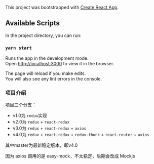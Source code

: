 This project was bootstrapped with [Create React App](https://github.com/facebook/create-react-app).

## Available Scripts

In the project directory, you can run:

### `yarn start`

Runs the app in the development mode.<br />
Open [http://localhost:3000](http://localhost:3000) to view it in the browser.

The page will reload if you make edits.<br />
You will also see any lint errors in the console.

### 项目介绍
项目三个分支：
* v1.0为 `redux`实现
* v2.0为 `redux` + `react-redux`
* v3.0为 `redux` + `react-redux` + `axios`
* v4.0为 `redux` + `react-redux` + `redux-thunk` + `react-router` + `axios`

其中master为最新稳定版本，即v4.0

因为 axios 调用的是 easy-mock，不太稳定，后期会改成 Mockjs

